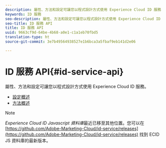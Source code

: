 ```yaml
---
description: 屬性、方法和設定可讓您以程式設計方式使用 Experience Cloud ID 服務。
keywords: ID 服務
seo-description: 屬性、方法和設定可讓您以程式設計方式使用 Experience Cloud ID 服務。
seo-title: ID 服務 API
title: ID 服務 API
uuid: 9663cf9d-64be-4b68-a0e1-c1a1eb70fbd5
translation-type: ht
source-git-commit: 3e7b49564938527e1b6bca3a5fbaf9eb141d2e06

---
```



# ID 服務 API{#id-service-api}

屬性、方法和設定可讓您以程式設計方式使用 Experience Cloud ID 服務。

* [設定概述](function-vars/function-vars.md)
* [方法概述](get-set/get-set.md)

>[!NOTE]
>
>*Experience Cloud ID Javascript 資料庫*最近已移至其他位置。您可以在 [https://github.com/Adobe-Marketing-Cloud/id-service/releases](https://github.com/Adobe-Marketing-Cloud/id-service/releases) 找到 ECID JS 資料庫的最新版本。

